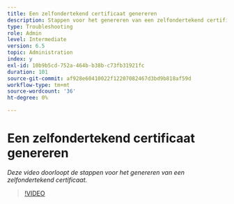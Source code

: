 ```yaml
---
title: Een zelfondertekend certificaat genereren
description: Stappen voor het genereren van een zelfondertekend certificaat voor het toepassen van SSL
type: Troubleshooting
role: Admin
level: Intermediate
version: 6.5
topic: Administration
index: y
exl-id: 10b9b5cd-752a-464b-b38b-c73fb31921fc
duration: 101
source-git-commit: af928e60410022f12207082467d3bd9b818af59d
workflow-type: tm+mt
source-wordcount: '36'
ht-degree: 0%

---
```


# Een zelfondertekend certificaat genereren

*Deze video doorloopt de stappen voor het genereren van een zelfondertekend certificaat.*

>[!VIDEO](https://video.tv.adobe.com/v/335539?quality=12&learn=on)
